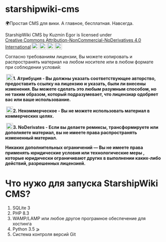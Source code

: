 # starshipwiki-cms
🌍Простая CMS для вики. А главное, бесплатная. Навсегда.
<p xmlns:cc="http://creativecommons.org/ns#" xmlns:dct="http://purl.org/dc/terms/"><span property="dct:title">StarshipWiki CMS</span> by <span property="cc:attributionName">Kuzmin Egor</span> is licensed under <a href="https://creativecommons.org/licenses/by-nc-nd/4.0/?ref=chooser-v1" target="_blank" rel="license noopener noreferrer" style="display:inline-block;">Creative Commons Attribution-NonCommercial-NoDerivatives 4.0 International<img style="height:22px!important;margin-left:3px;vertical-align:text-bottom;" src="https://mirrors.creativecommons.org/presskit/icons/cc.svg?ref=chooser-v1" alt=""><img style="height:22px!important;margin-left:3px;vertical-align:text-bottom;" src="https://mirrors.creativecommons.org/presskit/icons/by.svg?ref=chooser-v1" alt=""><img style="height:22px!important;margin-left:3px;vertical-align:text-bottom;" src="https://mirrors.creativecommons.org/presskit/icons/nc.svg?ref=chooser-v1" alt=""><img style="height:22px!important;margin-left:3px;vertical-align:text-bottom;" src="https://mirrors.creativecommons.org/presskit/icons/nd.svg?ref=chooser-v1" alt=""></a></p>

Согласно требованиям лицензии, Вы можете копировать и распространять материал на любом носителе или в любом формате при соблюдении условий:

<img style="height:22px!important;margin-left:3px;vertical-align:text-bottom;" src="https://mirrors.creativecommons.org/presskit/icons/by.svg?ref=chooser-v1" alt="">__1. Атрибуция - Вы должны указать соответствующее авторство, предоставить ссылку на лицензию и указать, были ли внесены изменения. Вы можете сделать это любым разумным способом, но не таким образом, который подразумевает, что лицензиар одобряет вас или ваше использование.__

<img style="height:22px!important;margin-left:3px;vertical-align:text-bottom;" src="https://mirrors.creativecommons.org/presskit/icons/nc.svg?ref=chooser-v1" alt="">__2. Некоммерческое - Вы не можете использовать материал в коммерческих целях.__

<img style="height:22px!important;margin-left:3px;vertical-align:text-bottom;" src="https://mirrors.creativecommons.org/presskit/icons/nd.svg?ref=chooser-v1" alt="">__3. NoDerivates - Если вы делаете ремиксы, трансформируете или дополняете материал, вы не имеете права распространять измененный материал.__

__Никаких дополнительных ограничений — Вы не имеете права применять юридические условия или технологические меры , которые юридически ограничивают других в выполнении каких-либо действий, разрешенных лицензией.__

# Что нужо для запуска StarshipWiki CMS?
1. SQLite 3
2. PHP 8.3
3. WAMP/LAMP или любое другое програмное обеспечение для хостинга
4. Python 3.5 ⩾
5. Система контроля версий Git
   
